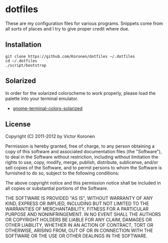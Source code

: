 # dotfiles

These are my configuration files for various programs.
Snippets come from all sorts of places and I try to give
proper credit where due.

## Installation

    git clone https://github.com/Koronen/dotfiles ~/.dotfiles
    cd ~/.dotfiles
    ./script/bootstrap

## Solarized

In order for the solarized colorscheme to work properly,
please load the palette into your terminal emulator.

 * [gnome-terminal-colors-solarized](https://github.com/sigurdga/gnome-terminal-colors-solarized)

## License

Copyright (C) 2011-2012 by Victor Koronen

Permission is hereby granted, free of charge, to any person obtaining a copy
of this software and associated documentation files (the "Software"), to deal
in the Software without restriction, including without limitation the rights
to use, copy, modify, merge, publish, distribute, sublicense, and/or sell
copies of the Software, and to permit persons to whom the Software is
furnished to do so, subject to the following conditions:

The above copyright notice and this permission notice shall be included in
all copies or substantial portions of the Software.

THE SOFTWARE IS PROVIDED "AS IS", WITHOUT WARRANTY OF ANY KIND, EXPRESS OR
IMPLIED, INCLUDING BUT NOT LIMITED TO THE WARRANTIES OF MERCHANTABILITY,
FITNESS FOR A PARTICULAR PURPOSE AND NONINFRINGEMENT. IN NO EVENT SHALL THE
AUTHORS OR COPYRIGHT HOLDERS BE LIABLE FOR ANY CLAIM, DAMAGES OR OTHER
LIABILITY, WHETHER IN AN ACTION OF CONTRACT, TORT OR OTHERWISE, ARISING FROM,
OUT OF OR IN CONNECTION WITH THE SOFTWARE OR THE USE OR OTHER DEALINGS IN
THE SOFTWARE.
